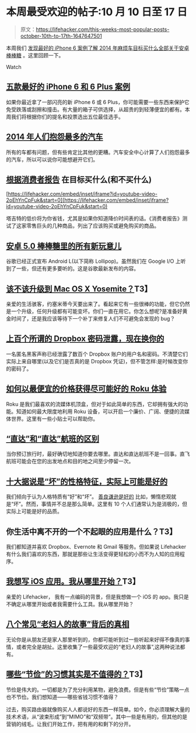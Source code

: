 # 本周最受欢迎的帖子:10 月 10 日至 17 日

> 原文：<https://lifehacker.com/this-weeks-most-popular-posts-october-10th-to-17th-1647647501>

本周我们 [发现最好的 iPhone 6 案例](https://lifehacker.com/five-best-iphone-6-and-6-plus-cases-1645271521)[了解 2014 年麻烦车](http://lifehacker.com/the-cars-people-complained-about-most-in-2014-1640976968)[目标买什么](http://lifehacker.com/what-to-buy-and-not-buy-at-target-according-to-consu-1644965078)[全部关于安卓棒棒糖](http://lifehacker.com/updating-all-the-new-stuff-in-androids-l-release-prev-1595928268) 。这里回顾一下。

Watch

## [五款最好的 iPhone 6 和 6 Plus 案例](http://lifehacker.com/five-best-iphone-6-and-6-plus-cases-1645271521)

如果你最近拿了一部闪亮的新 iPhone 6 或 6 Plus，你可能需要一些东西来保护它免受跌落或刮擦和撞击。有大量的箱子可供选择，从超贵的到轻薄便宜的都有。本周我们将根据你们的提名和投票选出五位最佳选手。

## [2014 年人们抱怨最多的汽车](http://lifehacker.com/the-cars-people-complained-about-most-in-2014-1640976968)

所有的车都有问题，但有些肯定比其他的更糟。汽车安全中心计算了人们抱怨最多的汽车，所以可以说你可能想避开它们。

## [根据消费者报告](http://lifehacker.com/what-to-buy-and-not-buy-at-target-according-to-consu-1644965078) 在目标买什么(和不买什么)

 [https://lifehacker.com/embed/inset/iframe?id=youtube-video-2oEhYnCpFuk&start=0](https://lifehacker.com/embed/inset/iframe?id=youtube-video-2oEhYnCpFuk&start=0) 

塔吉特的低价将为你省钱，尤其是如果你知道降价时间表的话。《消费者报告》测试了这家零售巨头的几种商品，列出了应该购买或避免购买的商品。

## [安卓 5.0 棒棒糖里的所有新玩意儿](http://lifehacker.com/updating-all-the-new-stuff-in-androids-l-release-prev-1595928268)

谷歌已经正式宣布 Android L(以下简称 Lollipop)。虽然我们在 Google I/O 上听到了一些，但还有更多要听的。这是谷歌最新发布的内容。

## [该不该升级到 Mac OS X Yosemite？](http://lifehacker.com/should-i-upgrade-to-mac-os-x-yosemite-1647176248)T3】

亲爱的生活骇客，约塞米蒂今天要出来了。看起来它有一些很棒的功能，但它仍然是一个升级，任何升级都有可能变坏。你们一直在用它。你怎么想呢?是准备好黄金时间了，还是我应该等待下一个补丁来修复人们不可避免会发现的 bug？

## [上百个所谓的 Dropbox 密码泄露，现在换你的](http://lifehacker.com/hundreds-of-dropbox-passwords-leaked-change-yours-now-1645982533)

一名匿名黑客声称已经泄露了数百个 Dropbox 账户的用户名和密码。不清楚它们实际上来自哪里(以及它们是否真的是 Dropbox 凭证)，但不管怎样:是时候改变你的密码了。

## [如何以最便宜的价格获得尽可能好的 Roku 体验](http://lifehacker.com/how-to-get-the-best-possible-roku-experience-on-the-ch-1646177801)

Roku 是我们最喜欢的流媒体机顶盒，但对于如此简单的东西，它却拥有强大的功能。知道如何最大限度地利用 Roku 设备，可以开启一个廉价、广阔、便捷的流媒体世界。这里有一些小贴士可以帮助你。

## [“直达”和“直达”航班的区别](http://wayfarer.lifehacker.com/know-the-difference-between-nonstop-and-direct-flig-1646004641)

当你预订旅行时，最好确切地知道你要去哪里。直达和直达航班不是一回事。直飞航班可能会在您的出发地点和目的地之间至少停留一次。

## [十大据说是“坏”的性格特征，实际上可能是好的](http://lifehacker.com/top-10-supposedly-bad-personality-traits-that-can-act-1644852692)

我们倾向于认为人格特质有“好”和“坏”。 [善良谦逊是好的](http://lifehacker.com/how-being-humble-kind-and-calm-will-make-your-life-ea-1561763720) 比如，懒惰悲观就是“坏”。然而，事情并不总是那么简单。这里有 10 个人们通常认为是消极的，但实际上可能是好的品质。

## 你生活中离不开的一个不起眼的应用是什么？T3】

我们都知道并喜欢 Dropbox、Evernote 和 Gmail 等服务。但如果说 Lifehacker 有什么我们喜欢的东西，那就是那些让生活变得更轻松的小而不为人知的应用程序。

## [我想写 iOS 应用。我从哪里开始？](http://lifehacker.com/i-want-to-write-ios-apps-where-do-i-start-1644802175)T3】

亲爱的 Lifehacker，
我有一点编码的背景，但是我想做一个 iOS 的 app。我只是不确定从哪里开始或者我需要什么工具。我从哪里开始？

## [八个常见“老妇人的故事”背后的真相](http://lifehacker.com/the-truths-behind-eight-common-old-wives-tales-1645655773)

无论你是从朋友还是家人那里听到的，你都可能听到过一些听起来好得不像真的事情，或者完全是胡扯。这里收集了一些最受欢迎的“老妇人的故事”,这两种说法都有。

## [哪些“节俭”的习惯其实是不值得的？](http://twocents.lifehacker.com/what-frugal-habits-aren-t-actually-worthwhile-1645860713)T3】

节俭是伟大的。一切都是为了充分利用某物，避免浪费。但是有些“节俭”策略一点也不节俭。我们想知道——哪些省钱习惯不值得？

过去，购买路由器就像购买人人都说好的东西一样简单。如今，你必须理解大量的技术术语，从“波束形成”到“MIMO”和“双频带”。其中一些是有用的，但其他的是营销的绒毛。让我们开始工作，把有用的和剩下的分开。